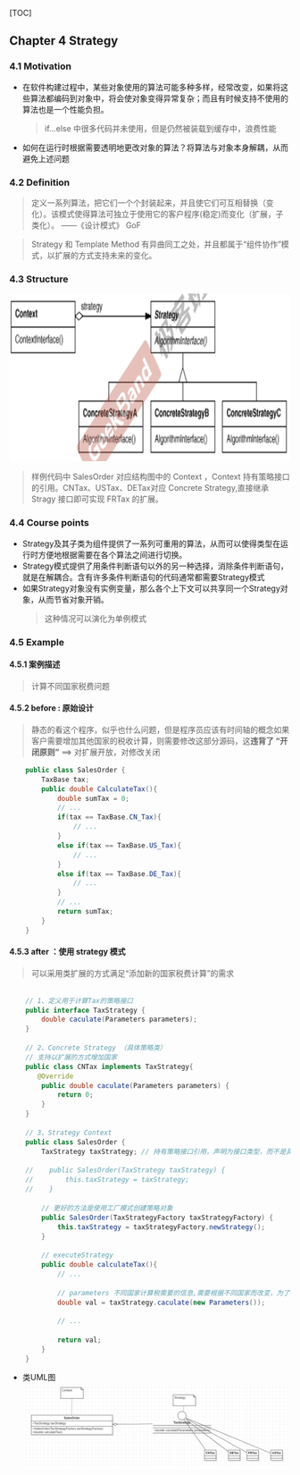 [TOC]

## Chapter 4 Strategy

### 4.1 Motivation
* 在软件构建过程中，某些对象使用的算法可能多种多样，经常改变，如果将这些算法都编码到对象中，将会使对象变得异常复杂；而且有时候支持不使用的算法也是一个性能负担。
    >  if...else 中很多代码并未使用，但是仍然被装载到缓存中，浪费性能
* 如何在运行时根据需要透明地更改对象的算法？将算法与对象本身解耦，从而避免上述问题

### 4.2 Definition
 > 定义一系列算法，把它们一个个封装起来，并且使它们可互相替换（变化）。该模式使得算法可独立于使用它的客户程序(稳定)而变化（扩展，子类化）。  ——《设计模式》 GoF

> Strategy 和 Template Method 有异曲同工之处，并且都属于“组件协作”模式，以扩展的方式支持未来的变化。
### 4.3 Structure
<img src="img/strategy_1.png" alt="GitHub" title="GitHub,Social Coding" width="700" height="300" />
    <br>

> 样例代码中 SalesOrder 对应结构图中的 Context ，Context 持有策略接口的引用。CNTax、USTax、DETax对应 Concrete Strategy,直接继承Stragy 接口即可实现 FRTax 的扩展。

### 4.4 Course points
* Strategy及其子类为组件提供了一系列可重用的算法，从而可以使得类型在运行时方便地根据需要在各个算法之间进行切换。
* Strategy模式提供了用条件判断语句以外的另一种选择，消除条件判断语句，就是在解耦合。含有许多条件判断语句的代码通常都需要Strategy模式
* 如果Strategy对象没有实例变量，那么各个上下文可以共享同一个Strategy对象，从而节省对象开销。
  > 这种情况可以演化为单例模式

### 4.5 Example 
#### 4.5.1 案例描述
> 计算不同国家税费问题

#### 4.5.2 before : 原始设计
> 静态的看这个程序，似乎也什么问题，但是程序员应该有时间轴的概念如果客户需要增加其他国家的税收计算，则需要修改这部分源码，这**违背了 “开闭原则”** ==> 对扩展开放，对修改关闭

```java
    public class SalesOrder {
        TaxBase tax;
        public double CalculateTax(){
            double sumTax = 0;
            // ...
            if(tax == TaxBase.CN_Tax){
                // ...
            }
            else if(tax == TaxBase.US_Tax){
                // ...
            }
            else if(tax == TaxBase.DE_Tax){
                // ...
            }
            // ...
            return sumTax;
        }
    }
```


#### 4.5.3 after ：使用 strategy 模式
> 可以采用类扩展的方式满足“添加新的国家税费计算”的需求

```java

    // 1、定义用于计算Tax的策略接口
    public interface TaxStrategy {
        double caculate(Parameters parameters);
    }

    // 2、Concrete Strategy （具体策略类）
    // 支持以扩展的方式增加国家
    public class CNTax implements TaxStrategy{
       @Override
        public double caculate(Parameters parameters) {
            return 0;
        }
    }

    // 3、Strategy Context 
    public class SalesOrder {
        TaxStrategy taxStrategy; // 持有策略接口引用，声明为接口类型，而不是具体类

    //    public SalesOrder(TaxStrategy taxStrategy) {
    //        this.taxStrategy = taxStrategy;
    //    }

        // 更好的方法是使用工厂模式创建策略对象
        public SalesOrder(TaxStrategyFactory taxStrategyFactory) {
            this.taxStrategy = taxStrategyFactory.newStrategy();
        }

        // executeStrategy
        public double calculateTax(){
            // ...

            // parameters 不同国家计算税需要的信息,需要根据不同国家而改变，为了程序完整性简单 new了个对象
            double val = taxStrategy.caculate(new Parameters());

            // ...

            return val;
        }
    }

```
  * 类UML图  
    ![](img/after.png)